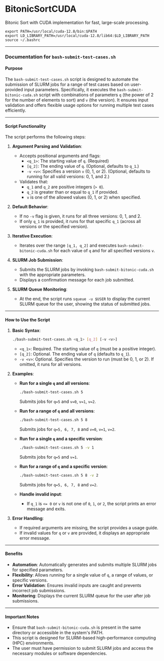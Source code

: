 # BitonicSortCUDA
Bitonic Sort with CUDA implementation for fast, large-scale processing.


```
export PATH=/usr/local/cuda-12.8/bin:$PATH
export LD_LIBRARY_PATH=/usr/local/cuda-12.8/lib64:$LD_LIBRARY_PATH
source ~/.bashrc
```

---

### Documentation for `bash-submit-test-cases.sh`

#### **Purpose**
The `bash-submit-test-cases.sh` script is designed to automate the submission of SLURM jobs for a range of test cases based on user-provided input parameters. Specifically, it executes the `bash-submit-bitonic-cuda.sh` script with combinations of parameters `q` (the power of 2 for the number of elements to sort) and `v` (the version). It ensures input validation and offers flexible usage options for running multiple test cases efficiently.

---

#### **Script Functionality**
The script performs the following steps:

1. **Argument Parsing and Validation**:
   - Accepts positional arguments and flags:
     - `<q_1>`: The starting value of `q`. (Required)
     - `[q_2]`: The ending value of `q`. (Optional, defaults to `q_1`.)
     - `-v <v>`: Specifies a version `v` (0, 1, or 2). (Optional, defaults to running for all valid versions: 0, 1, and 2.)
   - Validates that:
     - `q_1` and `q_2` are positive integers (`> 0`).
     - `q_2` is greater than or equal to `q_1` if provided.
     - `v` is one of the allowed values (0, 1, or 2) when specified.

2. **Default Behavior**:
   - If no `-v` flag is given, it runs for all three versions: 0, 1, and 2.
   - If only `q_1` is provided, it runs for that specific `q_1` (across all versions or the specified version).

3. **Iterative Execution**:
   - Iterates over the range `[q_1, q_2]` and executes `bash-submit-bitonic-cuda.sh` for each value of `q` and for all specified versions `v`.

4. **SLURM Job Submission**:
   - Submits the SLURM jobs by invoking `bash-submit-bitonic-cuda.sh` with the appropriate parameters.
   - Displays a confirmation message for each job submitted.

5. **SLURM Queue Monitoring**:
   - At the end, the script runs `squeue -u $USER` to display the current SLURM queue for the user, showing the status of submitted jobs.

---

#### **How to Use the Script**

1. **Basic Syntax**:
   ```bash
   ./bash-submit-test-cases.sh <q_1> [q_2] [-v <v>]
   ```
   - `<q_1>`: Required. The starting value of `q` (must be a positive integer).
   - `[q_2]`: Optional. The ending value of `q` (defaults to `q_1`).
   - `-v <v>`: Optional. Specifies the version to run (must be 0, 1, or 2). If omitted, it runs for all versions.

2. **Examples**:

   - **Run for a single `q` and all versions**:
     ```bash
     ./bash-submit-test-cases.sh 5
     ```
     Submits jobs for `q=5` and `v=0`, `v=1`, `v=2`.

   - **Run for a range of `q` and all versions**:
     ```bash
     ./bash-submit-test-cases.sh 5 8
     ```
     Submits jobs for `q=5, 6, 7, 8` and `v=0`, `v=1`, `v=2`.

   - **Run for a single `q` and a specific version**:
     ```bash
     ./bash-submit-test-cases.sh 5 -v 1
     ```
     Submits jobs for `q=5` and `v=1`.

   - **Run for a range of `q` and a specific version**:
     ```bash
     ./bash-submit-test-cases.sh 5 8 -v 2
     ```
     Submits jobs for `q=5, 6, 7, 8` and `v=2`.

   - **Handle invalid input**:
     - If `q_1` is `<= 0` or `v` is not one of `0`, `1`, or `2`, the script prints an error message and exits.

3. **Error Handling**:
   - If required arguments are missing, the script provides a usage guide.
   - If invalid values for `q` or `v` are provided, it displays an appropriate error message.

---

#### **Benefits**
- **Automation**: Automatically generates and submits multiple SLURM jobs for specified parameters.
- **Flexibility**: Allows running for a single value of `q`, a range of values, or specific versions.
- **Error Validation**: Ensures invalid inputs are caught and prevents incorrect job submissions.
- **Monitoring**: Displays the current SLURM queue for the user after job submissions.

---

#### **Important Notes**
- Ensure that `bash-submit-bitonic-cuda.sh` is present in the same directory or accessible in the system's PATH.
- This script is designed for SLURM-based high-performance computing (HPC) environments.
- The user must have permission to submit SLURM jobs and access the necessary modules or software dependencies.